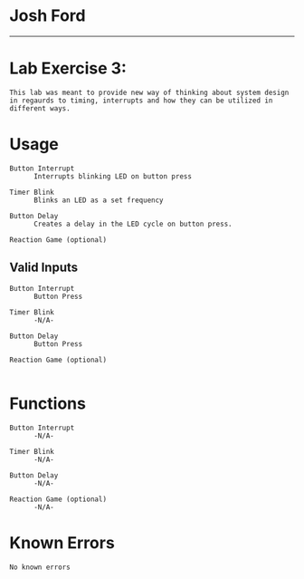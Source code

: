 # Josh Ford
________________________________________________________________________________
#

# Lab Exercise 3: 
```
This lab was meant to provide new way of thinking about system design in regaurds to timing, interrupts and how they can be utilized in different ways.

```

#  Usage

```
Button Interrupt
      Interrupts blinking LED on button press
      
Timer Blink
      Blinks an LED as a set frequency
      
Button Delay
      Creates a delay in the LED cycle on button press.
      
Reaction Game (optional)

```

## Valid Inputs

```
Button Interrupt
      Button Press
      
Timer Blink
      -N/A-
      
Button Delay
      Button Press
      
Reaction Game (optional)
      
```

# Functions

```
Button Interrupt
      -N/A-
      
Timer Blink
      -N/A-
      
Button Delay
      -N/A-
      
Reaction Game (optional)
      -N/A-
```

# Known Errors
```No known errors```
